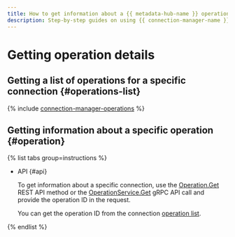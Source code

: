 ```yaml
---
title: How to get information about a {{ metadata-hub-name }} operation. Step-by-step guides
description: Step-by-step guides on using {{ connection-manager-name }} in {{ yandex-cloud }}. In this tutorial, you will learn how to get information about an operation.
---
```


# Getting operation details

## Getting a list of operations for a specific connection {#operations-list}

{% include [connection-manager-operations](../../_includes/metadata-hub/connection-manager-operations.md) %}

## Getting information about a specific operation {#operation}

{% list tabs group=instructions %}

- API {#api}
  
  To get information about a specific connection, use the [Operation.Get](../connection-manager/api-ref/Operation/get.md) REST API method or the [OperationService.Get](../connection-manager/api-ref/grpc/Operation/get.md) gRPC API call and provide the operation ID in the request.

  You can get the operation ID from the connection [operation list](operation-connection.md#operations-list).

{% endlist %}
